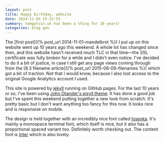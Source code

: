 ```yaml
---
layout: post
title: Happy birthday, website
date: 2024-11-03 15:32:53
summary: tomgalvin.uk has been a thing for 10 years!
categories: blog gen
---
```


The [first post]({% post_url 2014-11-01-mandelbrot %}) I put up on this website went up 10 years ago this weekend. A whole lot has changed since then, and this website hasn't received much TLC in that time—the SSL certificate was fully broken for a while and I didn't even notice. I've decided to do it a bit of justice, in case I still get any page views coming through from the [8.3 filename article]({% post_url 2015-06-09-filenames %}) which got a bit of traction. Not that I would know, because I also lost access to the original Google Analytics account I used.

This site is powered by [jekyll](https://jekyllrb.com) running on GitHub pages. For the last 10 years or so, I've been using [John Otander's pixyll theme](https://github.com/johno/pixyll). It has done a good job but I've spent this weekend putting together a new look from scratch. It's pretty basic but I don't want anything too fancy for this now. It looks nice and is responsive on mobile.

The design is held together with an incredibly nice font called [Iosevka](https://typeof.net/Iosevka/). It's mainly a monospace terminal font, which itself is nice, but it also has a proportional spaced variant too. Definitely worth checking out. The content font is [Inter](https://fonts.google.com/specimen/Inter) which is also lovely.
